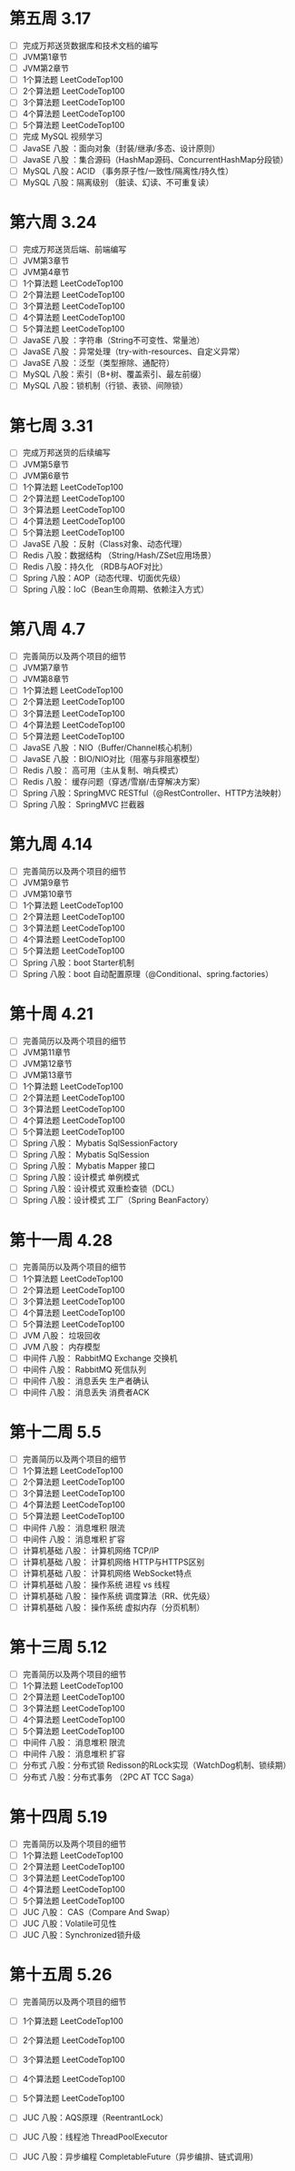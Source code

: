 # 第五周 3.17
- [ ] 完成万邦送货数据库和技术文档的编写
- [ ] JVM第1章节
- [ ] JVM第2章节
- [ ] 1个算法题 LeetCodeTop100
- [ ] 2个算法题 LeetCodeTop100
- [ ] 3个算法题 LeetCodeTop100
- [ ] 4个算法题 LeetCodeTop100
- [ ] 5个算法题 LeetCodeTop100
- [ ] 完成 MySQL 视频学习
- [ ] JavaSE 八股 ：面向对象（封装/继承/多态、设计原则）
- [ ] JavaSE 八股 ：集合源码（HashMap源码、ConcurrentHashMap分段锁）
- [ ] MySQL 八股：ACID （事务原子性/一致性/隔离性/持久性）
- [ ] MySQL 八股：隔离级别 （脏读、幻读、不可重复读）
# 第六周 3.24
- [ ] 完成万邦送货后端、前端编写
- [ ] JVM第3章节
- [ ] JVM第4章节
- [ ] 1个算法题 LeetCodeTop100
- [ ] 2个算法题 LeetCodeTop100
- [ ] 3个算法题 LeetCodeTop100
- [ ] 4个算法题 LeetCodeTop100
- [ ] 5个算法题 LeetCodeTop100
- [ ] JavaSE 八股 ：字符串（String不可变性、常量池）
- [ ] JavaSE 八股 ：异常处理（try-with-resources、自定义异常）
- [ ] JavaSE 八股 ：泛型（类型擦除、通配符）
- [ ] MySQL 八股：索引（B+树、覆盖索引、最左前缀）
- [ ] MySQL 八股：锁机制（行锁、表锁、间隙锁）
# 第七周 3.31
- [ ] 完成万邦送货的后续编写
- [ ] JVM第5章节
- [ ] JVM第6章节
- [ ] 1个算法题 LeetCodeTop100
- [ ] 2个算法题 LeetCodeTop100
- [ ] 3个算法题 LeetCodeTop100
- [ ] 4个算法题 LeetCodeTop100
- [ ] 5个算法题 LeetCodeTop100
- [ ] JavaSE 八股 ：反射（Class对象、动态代理）
- [ ] Redis 八股：数据结构 （String/Hash/ZSet应用场景）
- [ ] Redis 八股：持久化 （RDB与AOF对比）
- [ ] Spring 八股：AOP（动态代理、切面优先级）
- [ ] Spring 八股：IoC（Bean生命周期、依赖注入方式）
# 第八周 4.7
- [ ] 完善简历以及两个项目的细节
- [ ] JVM第7章节
- [ ] JVM第8章节
- [ ] 1个算法题 LeetCodeTop100
- [ ] 2个算法题 LeetCodeTop100
- [ ] 3个算法题 LeetCodeTop100
- [ ] 4个算法题 LeetCodeTop100
- [ ] 5个算法题 LeetCodeTop100
- [ ] JavaSE 八股 ：NIO（Buffer/Channel核心机制）
- [ ] JavaSE 八股 ：BIO/NIO对比（阻塞与非阻塞模型）
- [ ] Redis 八股： 高可用（主从复制、哨兵模式）
- [ ] Redis 八股： 缓存问题（穿透/雪崩/击穿解决方案）
- [ ] Spring 八股：SpringMVC RESTful（@RestController、HTTP方法映射）
- [ ] Spring 八股： SpringMVC 拦截器
# 第九周 4.14
- [ ] 完善简历以及两个项目的细节
- [ ] JVM第9章节
- [ ] JVM第10章节
- [ ] 1个算法题 LeetCodeTop100
- [ ] 2个算法题 LeetCodeTop100
- [ ] 3个算法题 LeetCodeTop100
- [ ] 4个算法题 LeetCodeTop100
- [ ] 5个算法题 LeetCodeTop100
- [ ] Spring 八股：boot Starter机制
- [ ] Spring 八股：boot 自动配置原理（@Conditional、spring.factories）
# 第十周 4.21
- [ ] 完善简历以及两个项目的细节
- [ ] JVM第11章节
- [ ] JVM第12章节
- [ ] JVM第13章节
- [ ] 1个算法题 LeetCodeTop100
- [ ] 2个算法题 LeetCodeTop100
- [ ] 3个算法题 LeetCodeTop100
- [ ] 4个算法题 LeetCodeTop100
- [ ] 5个算法题 LeetCodeTop100
- [ ] Spring 八股： Mybatis SqlSessionFactory
- [ ] Spring 八股： Mybatis SqlSession
- [ ] Spring 八股： Mybatis Mapper 接口
- [ ] Spring 八股：设计模式 单例模式
- [ ] Spring 八股：设计模式 双重检查锁（DCL）
- [ ] Spring 八股：设计模式 工厂（Spring BeanFactory）
# 第十一周 4.28
- [ ] 完善简历以及两个项目的细节
- [ ] 1个算法题 LeetCodeTop100
- [ ] 2个算法题 LeetCodeTop100
- [ ] 3个算法题 LeetCodeTop100
- [ ] 4个算法题 LeetCodeTop100
- [ ] 5个算法题 LeetCodeTop100
- [ ] JVM 八股： 垃圾回收
- [ ] JVM 八股： 内存模型
- [ ] 中间件 八股： RabbitMQ Exchange 交换机
- [ ] 中间件 八股： RabbitMQ 死信队列
- [ ] 中间件 八股： 消息丢失 生产者确认
- [ ] 中间件 八股： 消息丢失 消费者ACK

# 第十二周 5.5
- [ ] 完善简历以及两个项目的细节
- [ ] 1个算法题 LeetCodeTop100
- [ ] 2个算法题 LeetCodeTop100
- [ ] 3个算法题 LeetCodeTop100
- [ ] 4个算法题 LeetCodeTop100
- [ ] 5个算法题 LeetCodeTop100
- [ ] 中间件 八股： 消息堆积 限流
- [ ] 中间件 八股： 消息堆积 扩容
- [ ] 计算机基础 八股： 计算机网络 TCP/IP
- [ ] 计算机基础 八股： 计算机网络 HTTP与HTTPS区别
- [ ] 计算机基础 八股： 计算机网络 WebSocket特点
- [ ] 计算机基础 八股： 操作系统 进程 vs 线程
- [ ] 计算机基础 八股： 操作系统 调度算法（RR、优先级）
- [ ] 计算机基础 八股： 操作系统 虚拟内存（分页机制）
# 第十三周 5.12
- [ ] 完善简历以及两个项目的细节
- [ ] 1个算法题 LeetCodeTop100
- [ ] 2个算法题 LeetCodeTop100
- [ ] 3个算法题 LeetCodeTop100
- [ ] 4个算法题 LeetCodeTop100
- [ ] 5个算法题 LeetCodeTop100
- [ ] 中间件 八股： 消息堆积 限流
- [ ] 中间件 八股： 消息堆积 扩容
- [ ] 分布式 八股：分布式锁 Redisson的RLock实现（WatchDog机制、锁续期）
- [ ] 分布式 八股：分布式事务 （2PC AT TCC Saga）
# 第十四周 5.19
- [ ] 完善简历以及两个项目的细节
- [ ] 1个算法题 LeetCodeTop100
- [ ] 2个算法题 LeetCodeTop100
- [ ] 3个算法题 LeetCodeTop100
- [ ] 4个算法题 LeetCodeTop100
- [ ] 5个算法题 LeetCodeTop100
- [ ] JUC 八股： CAS（Compare And Swap）
- [ ] JUC 八股：Volatile可见性
- [ ] JUC 八股：Synchronized锁升级
# 第十五周 5.26
- [ ] 完善简历以及两个项目的细节
- [ ] 1个算法题 LeetCodeTop100
- [ ] 2个算法题 LeetCodeTop100
- [ ] 3个算法题 LeetCodeTop100
- [ ] 4个算法题 LeetCodeTop100
- [ ] 5个算法题 LeetCodeTop100
- [ ] JUC 八股：AQS原理（ReentrantLock）
- [ ] JUC 八股：线程池 ThreadPoolExecutor 
- [ ] JUC 八股：异步编程 CompletableFuture（异步编排、链式调用）

